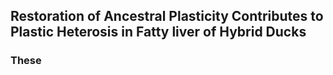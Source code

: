 ## Restoration of Ancestral Plasticity Contributes to Plastic Heterosis in Fatty liver of Hybrid Ducks
### These
